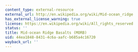 ```yaml
---
content_type: external-resource
external_url: http://en.wikipedia.org/wiki/Mid-ocean_ridge
has_external_license_warning: true
license: https://en.wikipedia.org/wiki/All_rights_reserved
status: ''
title: Mid-ocean Ridge Basalts (MORB)
uid: 44ea1848-8431-4c6a-aafc-b685a4c16720
wayback_url: ''
---
```

